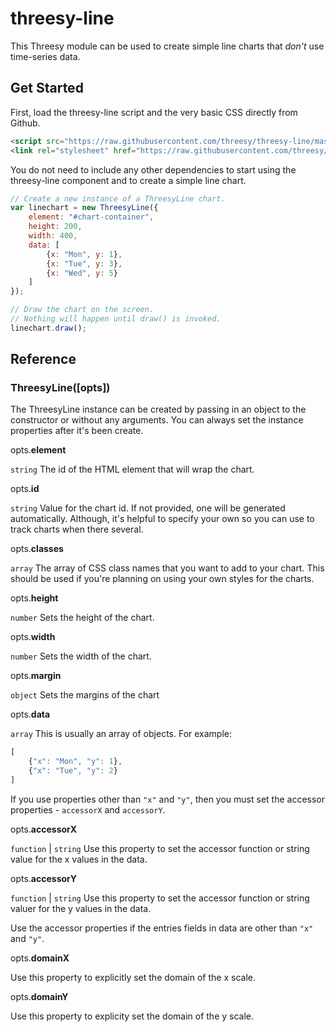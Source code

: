 # threesy-line

This Threesy module can be used to create simple line charts that
_don't_ use time-series data.

## Get Started

First, load the threesy-line script and the very basic CSS 
directly from Github.

```html
<script src="https://raw.githubusercontent.com/threesy/threesy-line/master/build/threesy-line.js"></script>
<link rel="stylesheet" href="https://raw.githubusercontent.com/threesy/threesy-line/master/build/threesy-line.css"> 
```

You do not need to include any other dependencies to start using
the threesy-line component and to create a simple line chart.

```js
// Create a new instance of a ThreesyLine chart.
var linechart = new ThreesyLine({
    element: "#chart-container",
    height: 200,
    width: 400,
    data: [
        {x: "Mon", y: 1},
        {x: "Tue", y: 3},
        {x: "Wed", y: 5}
    ]
});

// Draw the chart on the screen.
// Nothing will happen until draw() is invoked.
linechart.draw();
```

## Reference

### ThreesyLine([opts])

The ThreesyLine instance can be created by passing in an object
to the constructor or without any arguments. You can always set
the instance properties after it's been create.

opts.**element**

`string` The id of the HTML element that will wrap the chart.

opts.**id**

`string` Value for the chart id. If not provided, one will be
 generated automatically. Although, it's helpful to specify your
 own so you can use to track charts when there several.
 
opts.**classes**
 
`array` The array of CSS class names that you want to add to your
 chart. This should be used if you're planning on using your own styles
 for the charts.
 
opts.**height**

`number` Sets the height of the chart.

opts.**width**

`number` Sets the width of the chart.

opts.**margin**

`object` Sets the margins of the chart
 
opts.**data**
 
`array` This is usually an array of objects. For example:
```js
[
    {"x": "Mon", "y": 1},
    {"x": "Tue", "y": 2}
]
```

If you use properties other than `"x"` and `"y"`, then you must set
the accessor properties - `accessorX` and `accessorY`.

opts.**accessorX**

`function` | `string` Use this property to set the accessor function
or string value for the x values in the data.

opts.**accessorY**

`function` | `string` Use this property to set the accessor function
or string valuer for the y values in the data.

Use the accessor properties if the entries fields in data are other
than `"x"` and `"y"`.

opts.**domainX**

Use this property to explicitly set the domain of the x scale.

opts.**domainY**

Use this property to explicity set the domain of the y scale.
